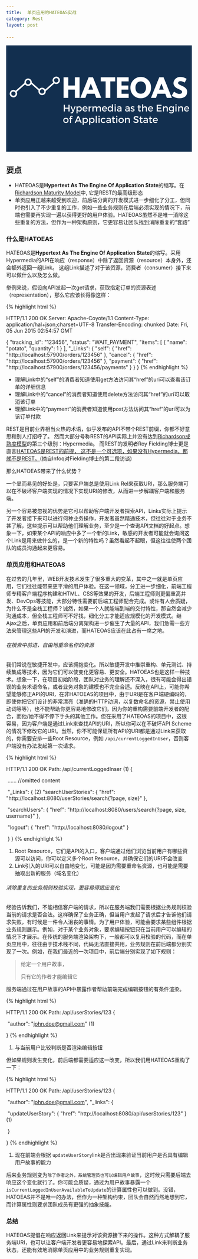 ```yaml
---
title:  单页应用的HATEOAS实战
category: Rest
layout: post

---
```


![header](/images/hateoas-spa/HATEOAS.png)    



## 要点

- HATEOAS是**Hypertext As The Engine Of Application State**的缩写。在 [Richardson Maturity Model](http://martinfowler.com/articles/richardsonMaturityModel.html)中, 它是REST的最高级形态
- 单页应用正越来越受到欢迎，前后端分离的开发模式进一步细化了分工，但同时也引入了不少重复的工作，例如一些业务规则在后端必须实现的情况下，前端也需要再实现一遍以获得更好的用户体验。HATEOAS虽然不是唯一消除这些重复的方法，但作为一种架构原则，它更容易让团队找到消除重复的“套路”

### 什么是HATOEAS
HATEOAS是**Hypertext As The Engine Of Application State**的缩写。采用Hypermedia的API在响应（response）中除了返回资源（resource）本身外，还会额外返回一组Link。 这组Link描述了对于该资源，消费者（consumer）接下来可以做什么以及怎么做。

举例来说，假设向API发起一次get请求，获取指定订单的资源表述（representation），那么它应该长得像这样：

{% highlight html %}

HTTP/1.1 200 OK
Server: Apache-Coyote/1.1
Content-Type: application/hal+json;charset=UTF-8
Transfer-Encoding: chunked
Date: Fri, 05 Jun 2015 02:54:57 GMT

{
    "tracking_id": "123456",
    "status": "WAIT_PAYMENT",
    "items": [
        {
            "name": "potato",
            "quantity": 1
        }
    ],
    "_Links": {
        "self": {
            "href": "http://localhost:57900/orders/123456"
        },
        "cancel": {
            "href": "http://localhost:57900/orders/123456"
        },
        "payment": {
            "href": "http://localhost:57900/orders/123456/payments"
        }
    }
}
{% endhighlight %}

* 理解Link中的“self”的消费者知道使用get方法访问其“href”的uri可以查看该订单的详细信息
* 理解Link中的“cancel”的消费者知道使用delete方法访问其“href”的uri可以取消该订单
* 理解Link中的“payment”的消费者知道使用post方法访问其“href”的uri可以为该订单付款


REST是目前业界相当火热的术语，似乎发布的API不带个REST前缀，你都不好意思和别人打招呼了。 然而大部分号称REST的API实际上并没有达到[Richardson成熟度模型](http://martinfowler.com/articles/richardsonMaturityModel.html)的第三个级别：Hypermedia。 而REST的发明者Roy Fielding博士更是直言[HATEOAS是REST的前提， 这不是一个可选项，如果没有Hypermedia，那就不是REST。](http://www.infoq.com/articles/roy-fielding-on-versioning)(摘自Infoq对Fielding博士的第二段访谈)


那么HATOEAS带来了什么优势？

一个显而易见的好处是，只要客户端总是使用Link Rel来获取URI，那么服务端可以在不破坏客户端实现的情况下实现URI的修改，从而进一步解耦客户端和服务端。

另一个容易被忽视的优势是它可以帮助客户端开发者探索API，Links实际上提示了开发者接下来可以进行何种业务操作，开发者虽然精通技术，但往往对于业务不甚了解，这些提示可以帮助他们理解业务，至少是一个查询API文档的好起点。想象一下，如果某个API的响应中多了一个新的Link，敏感的开发者可能就会询问这个Link是用来做什么的，是一个新的特性吗？虽然看起不起眼，但这往往使两个团队的成员沟通起来更容易。




### 单页应用和HATEOAS

在过去的几年里，WEB开发技术发生了很多重大的变革，其中之一就是单页应用，它们往往能带来更平滑的用户体验。在这一领域，分工进一步细化，前端工程师专精客户端程序构建和HTML、CSS等效果的开发，后端工程师则更偏重高并发、DevOps等技能，大部分特性需要前后端工程师配合完成。或许有人会质疑，为什么不是全栈工程师？诚然，如果一个人就能端到端的交付特性，那自然会减少沟通成本，但全栈工程师可不好找，细化分工才能适应规模化的开发模式。继Ajax之后，单页应用和前后端分离架构进一步催生了大量的API，我们急需一些方法来管理这些API的开发和演进，而HATEOAS应该在此占有一席之地。

###### 在摸索中前进，自由地重命名你的资源
我们常说在敏捷开发中，应该拥抱变化。所以敏捷开发中推崇重构、单元测试、持续集成等技术，因为它们可以使变化更容易、更安全。HATOEAS也是这样一种技术。想象一下，在项目初始阶段，团队对业务的理解还不深入，很有可能会得出错误的业务术语命名，或者业务对象的建模也不完全合适。反映在API上，可能你希望能够修正API的URI，在非HATOEAS的项目中，由于URI是在客户端硬编码的，即使你把它们设计的非常漂亮（准确的HTTP动词，以复数命名的资源，禁止使用动词等等），也不能帮助你更容易地修改它们，因为你的重构需要前端开发者的配合，而他/她不得不停下手头的其他工作。但在采用了HATEOAS的项目中，这很容易，因为客户端是通过Link来查找API的URI，所以你可以在不破坏API Scheme的情况下修改它的URI。当然，你不可能保证所有API的URI都是通过Link来获取的，你需要安排一些Root Resource，例如 `/api/currentLoggedInUser`，否则客户端没有办法发起第一次请求。

{% highlight html %}

HTTP/1.1 200 OK
Path: /api/currentLoggedInser (1)
{

​     …… //omitted content

​     "_Links": {  (2)
        "searchUserStories": {
            "href": "http://localhost:8080/userStories/search{?page, size}"
        },

​       "searchUsers": {
            "href": "http://localhost:8080/users/search{?page, size, username}"
        },

​        "logout": {
            "href": "http://localhost:8080/logout"
        }

​    }
}
{% endhighlight %}

1. Root Resource，它们是API的入口，客户端通过他们浏览当前用户有哪些资源可以访问，你可以定义多个Root Resource，并确保它们的URI不会改变
2. Link引入的URI可以自由地变化，可能是因为需要重命名资源，也可能是需要抽取出新的服务（域名变化）



###### 消除重复的业务规则校验实现，更容易得适应变化

经验告诉我们，不能相信客户端的请求，所以在服务端我们需要根据业务规则校验当前的请求是否合法。这样确保了业务正确，但当用户发起了请求后才告诉他们请求失败，有时候是一件令人沮丧的事情。为了用户体验，可能会要求某些组件根据业务规则展示。例如，对于某个业务对象，要求编辑按钮只在当前用户可以编辑的情况下才展示。在传统的服务端渲染架构下，一般都可以复用校验的代码，而在单页应用中，往往由于技术栈不同，代码无法直接共用，业务规则在前后端都分别实现了一次。例如，在我们最近的一次项目中，前后端分别实现了如下规则：

> 给定一个用户故事，
>
> 只有它的作者才能编辑它

服务端通过在用户故事的API中暴露作者帮助前端完成编辑按钮的有条件渲染。

{% highlight html %}

HTTP/1.1 200 OK
Path: /api/userStories/123
{

​     "author": "john.doe@gmail.com"  (1)

}
{% endhighlight %}

1. 与当前用户比较判断是否渲染编辑按钮

但如果规则发生变化，前后端都需要适应这一改变，所以我们用HATEOAS重构了一下：

{% highlight html %}

HTTP/1.1 200 OK
Path: /api/userStories/123
{

​     "author": "john.doe@gmail.com",
     "_links": {

​	"updateUserStory": { "href": "http://localhost:8080/api/userStories/123" }  (1)

​     } 

}
{% endhighlight %}

1. 现在前端会根据 `updateUserStory`link是否出现来验证当前用户是否具有编辑用户故事的能力


后来业务规则变为`除了作者之外，系统管理员也可以编辑用户故事`，这时候只需要后端去响应这个变化就行了。你可能会质疑，通过为用户故事暴露一个 `isCurrentLoggedInUserAvailableToUpdate`的计算属性也可以做到。没错，HATOEAS并不是唯一的办法，但作为一种架构约束，团队会自然而然地想到它，而计算属性则要求团队成员有更强的抽象技能。

### 总结

HATEOAS提倡在响应返回Link来提示对该资源接下来的操作。这种方式解耦了服务端URI，也可以让客户端开发者更容易地探索API。最后，通过Link来判断业务状态，还能有效地消除单页应用中的业务规则重复实现。



